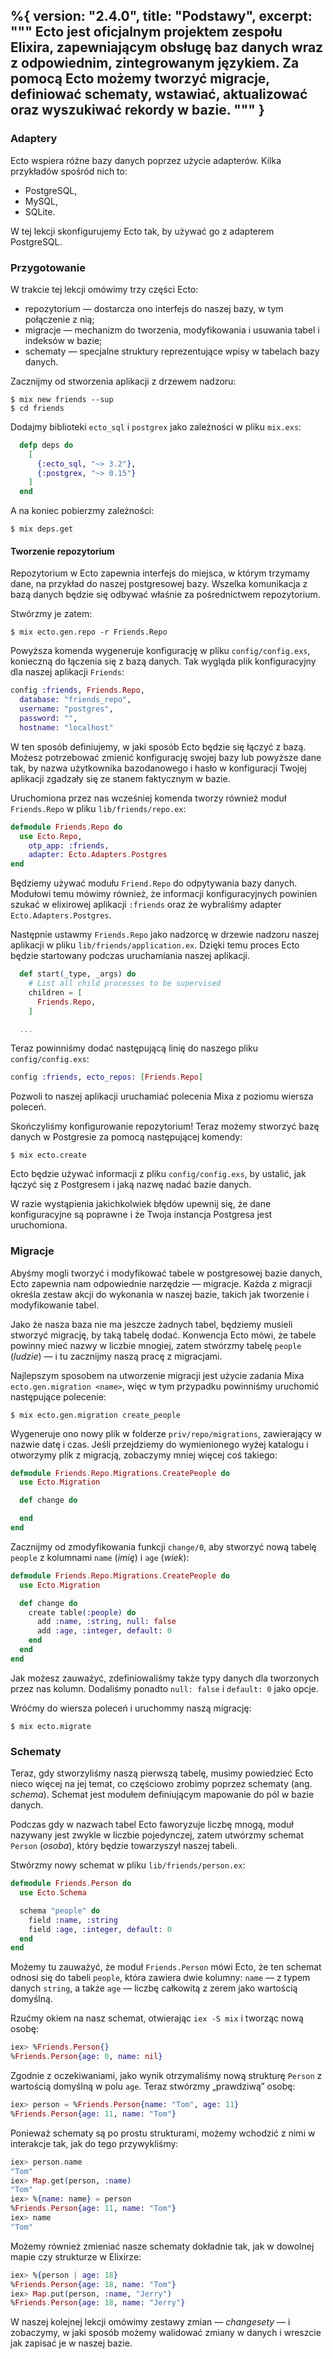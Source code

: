 %{
  version: "2.4.0",
  title: "Podstawy",
  excerpt: """
  Ecto jest oficjalnym projektem zespołu Elixira, zapewniającym obsługę baz danych wraz z odpowiednim, zintegrowanym językiem. Za pomocą Ecto możemy tworzyć migracje, definiować schematy, wstawiać, aktualizować oraz wyszukiwać rekordy w bazie.
  """
}
---

### Adaptery

Ecto wspiera różne bazy danych poprzez użycie adapterów. Kilka przykładów spośród nich to:

* PostgreSQL,
* MySQL,
* SQLite.

W tej lekcji skonfigurujemy Ecto tak, by używać go z adapterem PostgreSQL.

### Przygotowanie

W trakcie tej lekcji omówimy trzy części Ecto:

* repozytorium — dostarcza ono interfejs do naszej bazy, w tym połączenie z nią;
* migracje — mechanizm do tworzenia, modyfikowania i usuwania tabel i indeksów w bazie;
* schematy — specjalne struktury reprezentujące wpisy w tabelach bazy danych.

Zacznijmy od stworzenia aplikacji z drzewem nadzoru:

```shell
$ mix new friends --sup
$ cd friends
```

Dodajmy biblioteki `ecto_sql` i `postgrex` jako zależności w pliku `mix.exs`:

```elixir
  defp deps do
    [
      {:ecto_sql, "~> 3.2"},
      {:postgrex, "~> 0.15"}
    ]
  end
```

A na koniec pobierzmy zależności:

```shell
$ mix deps.get
```

#### Tworzenie repozytorium

Repozytorium w Ecto zapewnia interfejs do miejsca, w którym trzymamy dane, na przykład do naszej postgresowej bazy.
Wszelka komunikacja z bazą danych będzie się odbywać właśnie za pośrednictwem repozytorium.

Stwórzmy je zatem:

```shell
$ mix ecto.gen.repo -r Friends.Repo
```

Powyższa komenda wygeneruje konfigurację w pliku `config/config.exs`, konieczną do łączenia się z bazą danych.
Tak wygląda plik konfiguracyjny dla naszej aplikacji `Friends`:

```elixir
config :friends, Friends.Repo,
  database: "friends_repo",
  username: "postgres",
  password: "",
  hostname: "localhost"
```

W ten sposób definiujemy, w jaki sposób Ecto będzie się łączyć z bazą. Możesz potrzebować zmienić konfigurację swojej bazy lub powyższe dane tak, by nazwa użytkownika bazodanowego i hasło w konfiguracji Twojej aplikacji zgadzały się ze stanem faktycznym w bazie.

Uruchomiona przez nas wcześniej komenda tworzy również moduł `Friends.Repo` w pliku `lib/friends/repo.ex`:

```elixir
defmodule Friends.Repo do
  use Ecto.Repo, 
    otp_app: :friends,
    adapter: Ecto.Adapters.Postgres
end
```

Będziemy używać modułu `Friend.Repo` do odpytywania bazy danych. Modułowi temu mówimy również, że informacji konfiguracyjnych powinien szukać w elixirowej aplikacji `:friends` oraz że wybraliśmy adapter `Ecto.Adapters.Postgres`.

Następnie ustawmy `Friends.Repo` jako nadzorcę w drzewie nadzoru naszej aplikacji w pliku `lib/friends/application.ex`.
Dzięki temu proces Ecto będzie startowany podczas uruchamiania naszej aplikacji.

```elixir
  def start(_type, _args) do
    # List all child processes to be supervised
    children = [
      Friends.Repo,
    ]

  ...
```

Teraz powinniśmy dodać następującą linię do naszego pliku `config/config.exs`:

```elixir
config :friends, ecto_repos: [Friends.Repo]
```

Pozwoli to naszej aplikacji uruchamiać polecenia Mixa z poziomu wiersza poleceń.

Skończyliśmy konfigurowanie repozytorium!
Teraz możemy stworzyć bazę danych w Postgresie za pomocą następującej komendy:

```shell
$ mix ecto.create
```

Ecto będzie używać informacji z pliku `config/config.exs`, by ustalić, jak łączyć się z Postgresem i jaką nazwę nadać bazie danych.

W razie wystąpienia jakichkolwiek błędów upewnij się, że dane konfiguracyjne są poprawne i że Twoja instancja Postgresa jest uruchomiona.

### Migracje

Abyśmy mogli tworzyć i modyfikować tabele w postgresowej bazie danych, Ecto zapewnia nam odpowiednie narzędzie — migracje.
Każda z migracji określa zestaw akcji do wykonania w naszej bazie, takich jak tworzenie i modyfikowanie tabel.

Jako że nasza baza nie ma jeszcze żadnych tabel, będziemy musieli stworzyć migrację, by taką tabelę dodać.
Konwencja Ecto mówi, że tabele powinny mieć nazwy w liczbie mnogiej, zatem stwórzmy tabelę `people` (_ludzie_) — i tu zacznijmy naszą pracę z migracjami.

Najlepszym sposobem na utworzenie migracji jest użycie zadania Mixa `ecto.gen.migration <name>`, więc w tym przypadku powinniśmy uruchomić następujące polecenie:

```shell
$ mix ecto.gen.migration create_people
```

Wygeneruje ono nowy plik w folderze `priv/repo/migrations`, zawierający w nazwie datę i czas.
Jeśli przejdziemy do wymienionego wyżej katalogu i otworzymy plik z migracją, zobaczymy mniej więcej coś takiego:

```elixir
defmodule Friends.Repo.Migrations.CreatePeople do
  use Ecto.Migration

  def change do

  end
end
```

Zacznijmy od zmodyfikowania funkcji `change/0`, aby stworzyć nową tabelę `people` z kolumnami `name` (_imię_) i `age` (_wiek_):

```elixir
defmodule Friends.Repo.Migrations.CreatePeople do
  use Ecto.Migration

  def change do
    create table(:people) do
      add :name, :string, null: false
      add :age, :integer, default: 0
    end
  end
end
```

Jak możesz zauważyć, zdefiniowaliśmy także typy danych dla tworzonych przez nas kolumn.
Dodaliśmy ponadto `null: false` i `default: 0` jako opcje.

Wróćmy do wiersza poleceń i uruchommy naszą migrację:

```shell
$ mix ecto.migrate
```

### Schematy

Teraz, gdy stworzyliśmy naszą pierwszą tabelę, musimy powiedzieć Ecto nieco więcej na jej temat, co częściowo zrobimy poprzez schematy (ang. _schema_).
Schemat jest modułem definiującym mapowanie do pól w bazie danych.

Podczas gdy w nazwach tabel Ecto faworyzuje liczbę mnogą, moduł nazywany jest zwykle w liczbie pojedynczej, zatem utwórzmy schemat `Person` (_osoba_), który będzie towarzyszył naszej tabeli.

Stwórzmy nowy schemat w pliku `lib/friends/person.ex`:

```elixir
defmodule Friends.Person do
  use Ecto.Schema

  schema "people" do
    field :name, :string
    field :age, :integer, default: 0
  end
end
```

Możemy tu zauważyć, że moduł `Friends.Person` mówi Ecto, że ten schemat odnosi się do tabeli `people`, która zawiera dwie kolumny: `name` — z typem danych `string`, a także `age` — liczbę całkowitą z zerem jako wartością domyślną.

Rzućmy okiem na nasz schemat, otwierając `iex -S mix` i tworząc nową osobę:

```elixir
iex> %Friends.Person{}
%Friends.Person{age: 0, name: nil}
```

Zgodnie z oczekiwaniami, jako wynik otrzymaliśmy nową strukturę `Person` z wartością domyślną w polu `age`.
Teraz stwórzmy „prawdziwą” osobę:

```elixir
iex> person = %Friends.Person{name: "Tom", age: 11}
%Friends.Person{age: 11, name: "Tom"}
```

Ponieważ schematy są po prostu strukturami, możemy wchodzić z nimi w interakcje tak, jak do tego przywykliśmy:

```elixir
iex> person.name
"Tom"
iex> Map.get(person, :name)
"Tom"
iex> %{name: name} = person
%Friends.Person{age: 11, name: "Tom"}
iex> name
"Tom"
```

Możemy również zmieniać nasze schematy dokładnie tak, jak w dowolnej mapie czy strukturze w Elixirze:

```elixir
iex> %{person | age: 18}
%Friends.Person{age: 18, name: "Tom"}
iex> Map.put(person, :name, "Jerry")
%Friends.Person{age: 18, name: "Jerry"}
```

W naszej kolejnej lekcji omówimy zestawy zmian — _changesety_ — i zobaczymy, w jaki sposób możemy walidować zmiany w danych i wreszcie jak zapisać je w naszej bazie.
